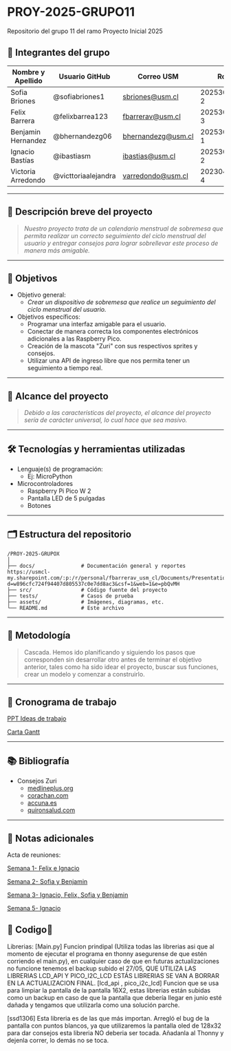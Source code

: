 # PROY-2025-GRUPO11
Repositorio del grupo 11 del ramo Proyecto Inicial 2025

## 👥 Integrantes del grupo

| Nombre y Apellido | Usuario GitHub | Correo USM               | Rol          |
| ----------------- | -------------- | ------------------------ | ------------ |
| Sofia Briones | @sofiabriones1      | sbriones@usm.cl | 202530019-2 |
| Felix Barrera | @felixbarrea123      | fbarrerav@usm.cl | 202530044-3 |
| Benjamin Hernandez | @bhernandezg06      | bhernandezg@usm.cl | 202530045-1 |
| Ignacio Bastías | @ibastiasm      | ibastias@usm.cl | 202530005-2 |
| Victoria Arredondo | @victtoriaalejandra      | varredondo@usm.cl | 202304027-4 |
---

## 📝 Descripción breve del proyecto

> *Nuestro proyecto trata de un calendario menstrual de sobremesa que permita realizar un correcto seguimiento del ciclo menstrual del usuario y entregar consejos para lograr sobrellevar este proceso de manera más amigable.*

---

## 🎯 Objetivos

- Objetivo general:
  - *Crear un dispositivo de sobremesa que realice un seguimiento del ciclo menstrual del usuario.*
- Objetivos específicos:
  - Programar una interfaz amigable para el usuario.
  - Conectar de manera correcta los componentes electrónicos adicionales a las Raspberry Pico.
  - Creación de la mascota "Zuri" con sus respectivos sprites y consejos.
  - Utilizar una API de ingreso libre que nos permita tener un seguimiento a tiempo real.

---

## 🧩 Alcance del proyecto

> *Debido a las características del proyecto, el alcance del proyecto sería de carácter universal, lo cual hace que sea masivo.*

---

## 🛠️ Tecnologías y herramientas utilizadas

- Lenguaje(s) de programación:
  - Ej: MicroPython
- Microcontroladores
  - Raspberry Pi Pico W 2
  - Pantalla LED de 5 pulgadas
  - Botones

---

## 🗂️ Estructura del repositorio

```
/PROY-2025-GRUPOX
│
├── docs/               # Documentación general y reportes https://usmcl-my.sharepoint.com/:p:/r/personal/fbarrerav_usm_cl/Documents/Presentation.pptx?d=w896cfc724f94407d805537c0e7dd8ac3&csf=1&web=1&e=pbQvMH
├── src/                # Código fuente del proyecto
├── tests/              # Casos de prueba
├── assets/             # Imágenes, diagramas, etc.
└── README.md           # Este archivo
```

---

## 🧪 Metodología

> Cascada. Hemos ido planificando y siguiendo los pasos que corresponden sin desarrollar otro antes de terminar el objetivo anterior, tales como ha sido idear el proyecto, buscar sus funciones, crear un modelo y comenzar a construirlo.

---

## 📅 Cronograma de trabajo
[PPT Ideas de trabajo](https://usmcl-my.sharepoint.com/:p:/r/personal/fbarrerav_usm_cl/Documents/Presentation.pptx?d=w896cfc724f94407d805537c0e7dd8ac3&csf=1&web=1&e=7NhVeC)

[Carta Gantt](https://www.canva.com/design/DAGl8yzWOQU/XSp1lUQktS29H-8-N6rCGA/edit?utm_content=DAGl8yzWOQU&utm_campaign=designshare&utm_medium=link2&utm_source=sharebutton)


---

## 📚 Bibliografía

- Consejos Zuri
  - [medlineplus.org](https://medlineplus.gov/spanish/periodpain.html)
  - [corachan.com](https://www.corachan.com/es/blog/5-claves-para-aliviar-el-dolor-menstrual_138941)
  - [accuna.es](https://www.accuna.es/blog/10-consejos-para-aliviar-el-dolor-y-las-molestias-menstruales/)
  - [quironsalud.com](https://www.quironsalud.com/blogs/es/objetivo-peso-saludable/comer-regla-evitar-dolores)

---

## 📌 Notas adicionales
 Acta de reuniones:
 
 [Semana 1- Felix  e Ignacio](https://usmcl-my.sharepoint.com/:w:/r/personal/ibastias_usm_cl/Documents/Document.docx?d=wdc2e009554aa44fbbc51d711b3119999&csf=1&web=1&e=2eTX2p)
 
 [Semana 2- Sofia y Benjamin](https://usmcl-my.sharepoint.com/:w:/r/personal/bhernandezg_usm_cl/_layouts/15/Doc.aspx?sourcedoc=%7BAB17D1E9-66F8-4A3C-AB1B-1D78B4726D9C%7D&file=Consejos%20de%20Zuri.docx&action=default&mobileredirect=true&DefaultItemOpen=1)

 [Semana 3- Ignacio, Felix, Sofia y Benjamin](https://usmcl-my.sharepoint.com/:w:/r/personal/bhernandezg_usm_cl/Documents/Avance%2009-05-2025.docx?d=w0500a98a581a45eba419e0f90ef65ffa&csf=1&web=1&e=whpXBC)

 [Semana 5- Ignacio](https://usmcl-my.sharepoint.com/:w:/g/personal/ibastias_usm_cl/EXWgK4xpySxMjfPkhSu__RgBL6v4sAvtH_nLVat6FSwOIg?e=40eUHm)

 ## 📌 Codigo🤖
 
 Librerias:
 [Main.py] Funcion prindipal (Utiliza todas las librerias asi que al momento de ejecutar el programa en thonny asegurense de que estén corriendo el main.py), en cualquier caso de que en futuras actualizaciones no funcione tenemos el backup subido el 27/05, QUE UTILIZA LAS LIBRERIAS LCD_API Y PICO_I2C_LCD ESTÁS LIBRERIAS SE VAN A BORRAR EN LA ACTUALIZACION FINAL.
[lcd_api , pico_i2c_lcd] Funcion que se usa para limpiar la pantalla de la pantalla 16X2, estas librerias están subidas como un backup en caso de que la pantalla que debería llegar en junio esté dañada y tengamos que utilizarla como una solución parche.

[ssd1306] Esta libreria es de las que más importan. Arregló el bug de la pantalla con puntos blancos, ya que utilizaremos la pantalla oled de 128x32 para dar consejos esta libreria NO deberia ser tocada. Añadanla al Thonny y dejenla correr, lo demás no se toca. 


 

 

